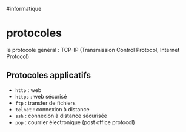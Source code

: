 #informatique 
# protocoles

le protocole général :
TCP-IP (Transmission Control Protocol, Internet Protocol)

## Protocoles applicatifs

- `http` : web
- `https` : web sécurisé
- `ftp` : transfer de fichiers
- `telnet` : connexion à distance
- `ssh` : connexion à distance sécurisée
- `pop` : courrier électronique (post office protocol)


